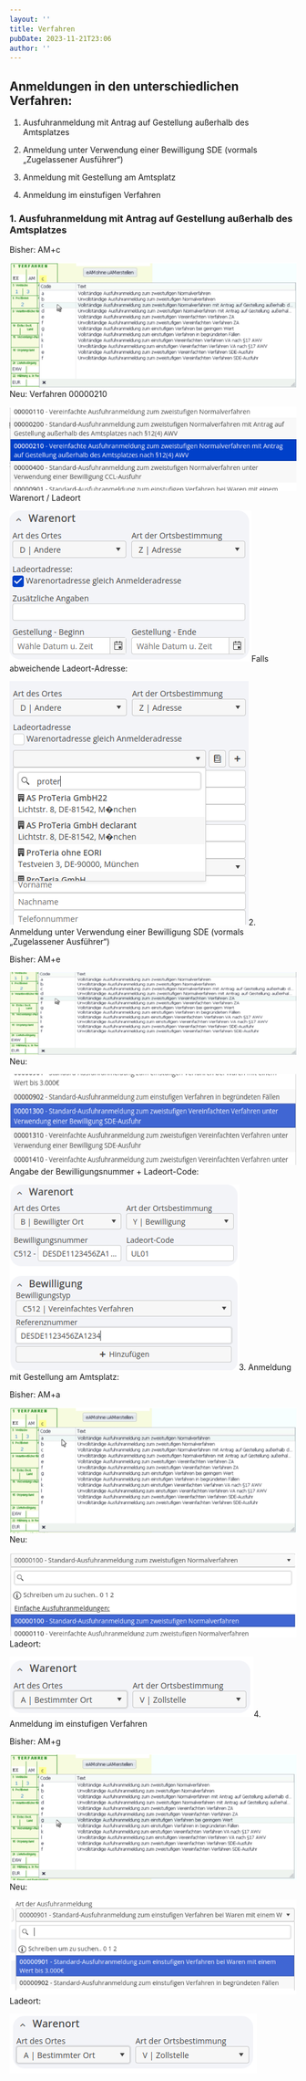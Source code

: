 ```yaml
---
layout: ''
title: Verfahren
pubDate: 2023-11-21T23:06
author: ''
---
```


## **Anmeldungen in den unterschiedlichen Verfahren:**



1.  Ausfuhranmeldung mit Antrag auf Gestellung außerhalb des Amtsplatzes

2.  Anmeldung unter Verwendung einer Bewilligung SDE (vormals „Zugelassener Ausführer“)

3.  Anmeldung mit Gestellung am Amtsplatz

4.  Anmeldung im einstufigen Verfahren

### 1. Ausfuhranmeldung mit Antrag auf Gestellung außerhalb des Amtsplatzes

Bisher: AM+c

![image-abde2a.png](../../images/tutorials/image-abde2a.png)Neu: Verfahren 00000210

![image-4977a9.png](../../images/tutorials/image-4977a9.png)Warenort / Ladeort

![image-5ec0f7.png](../../images/tutorials/image-5ec0f7.png)Falls abweichende Ladeort-Adresse:

![image-85d142.png](../../images/tutorials/image-85d142.png)2. Anmeldung unter Verwendung einer Bewilligung SDE (vormals „Zugelassener Ausführer“)

Bisher: AM+e

![image-def0df.png](../../images/tutorials/image-def0df.png)Neu:

![image-81664b.png](../../images/tutorials/image-81664b.png)Angabe der Bewilligungsnummer + Ladeort-Code:

![image-92360a.png](../../images/tutorials/image-92360a.png)3. Anmeldung mit Gestellung am Amtsplatz:

Bisher: AM+a

![image-e5b9dd.png](../../images/tutorials/image-e5b9dd.png)Neu:

![image-cd6a17.png](../../images/tutorials/image-cd6a17.png)Ladeort:

![image-9a3d0d.png](../../images/tutorials/image-9a3d0d.png)4. Anmeldung im einstufigen Verfahren

Bisher: AM+g

![image-d2a1a6.png](../../images/tutorials/image-d2a1a6.png)Neu:

![image-310e5f.png](../../images/tutorials/image-310e5f.png)Ladeort:

![image-c1540d.png](../../images/tutorials/image-c1540d.png)